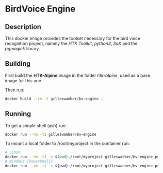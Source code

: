 BirdVoice Engine
================

Description
-----------
This docker image provides the toolset necessary for the bird voice recognition project, namely the *HTK Toolkit*, *python3*, *SoX* and the *pgmagick* library.

Building
--------
First build the **HTK-Alpine** image in the folder *htk-alpine*, used as a base image for this one.

Then run:
```sh
docker build --rm -t gilleswaeber/bv-engine .
```

Running
-------
To get a simple shell (ash) run:
```sh
docker run --rm -ti gilleswaeber/bv-engine
```

To mount a local folder to /root/myproject in the container run:
```sh
# Linux
docker run --rm -ti -v $(pwd):/root/myproject gilleswaeber/bv-engine python project.py
# Windows (PowerShell)
docker run --rm -ti -v ${pwd}:/root/myproject gilleswaeber/bv-engine python project.py
```
